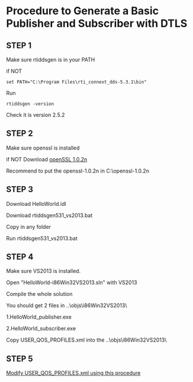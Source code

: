 # Procedure to Generate a Basic Publisher and Subscriber with DTLS

## STEP 1
Make sure rtiddsgen is in your PATH

if NOT

```
set PATH="C:\Program Files\rti_connext_dds-5.3.1\bin"
```
  

Run
```
rtiddsgen -version
```
Check it is version 2.5.2

## STEP 2
Make sure openssl is installed

if NOT Download [openSSL 1.0.2n](https://github.com/chuachongmo/RTIDDS/tree/main/openssl-1.0.2n)

Recommend to put the openssl-1.0.2n in C:\openssl-1.0.2n


## STEP 3
Download HelloWorld.idl

Download rtiddsgen531_vs2013.bat

Copy in any folder

Run rtiddsgen531_vs2013.bat


## STEP 4
Make sure VS2013 is installed.

Open "HelloWorld-i86Win32VS2013.sln" with VS2013

Compile the whole solution

You should get 2 files in ..\objs\i86Win32VS2013\

1.HelloWorld_publisher.exe

2.HelloWorld_subscriber.exe

Copy USER_QOS_PROFILES.xml into the ..\objs\i86Win32VS2013\

## STEP 5

[Modify USER_QOS_PROFILES.xml using this procedure](https://github.com/chuachongmo/RTIDDS/blob/main/DDS_531/SecureDDS.md#procedure-to-create-a-rti-dds-application-with-dtls)












